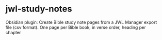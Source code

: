 # jwl-study-notes
Obsidian plugin: Create Bible study note pages from a JWL Manager export file (csv format). One page per Bible book, in verse order, heading per chapter
